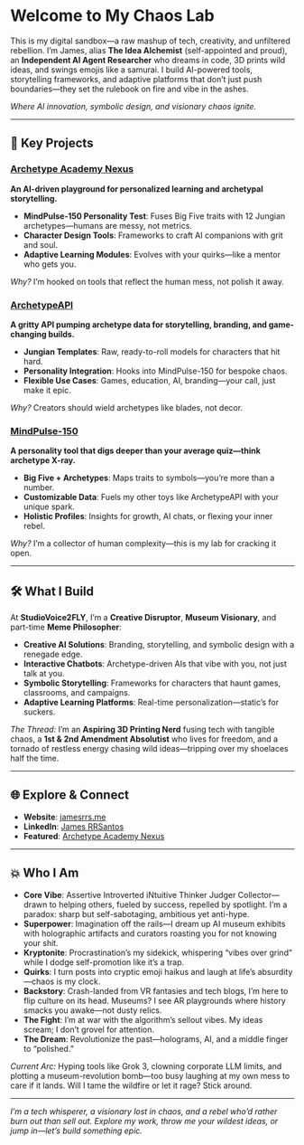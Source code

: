 <!-- ## Carl-XII

[![Archetype Academy Nexus](https://img.shields.io/badge/-Archetype%20Academy%20Nexus-green?style=for-the-badge)](https://github.com/jrq3rq/archetype-academy-nexus)

```css
                      [ Carl-XII ]
                     /     |      \
                    /      |       \
                   /       |        \
  [Character Creation] [Interaction] [Customization]
```

Prototype: [![Carl-XII](https://img.shields.io/badge/-Carl--XII-blue?style=for-the-badge)](https://carl-xii.web.app/)

| **Character Creation** |   **Character Interaction**    | **Character Customization**  |
| :--------------------: | :----------------------------: | :--------------------------: |
| Uses ArchetypeAPI data | Enriched by MindPulse-150 data | Combines data from both APIs |

### Character Creation

- Utilizes data from **ArchetypeAPI**

### Interaction

- Enriched by personality data from **MindPulse-150**

### Customization

- Combines data from **ArchetypeAPI** and insights from **MindPulse-150**

## ArchetypeAPI

[![ArchetypeAPI](https://img.shields.io/badge/-ArchetypeAPI-orange?style=for-the-badge)](https://us-central1-archetype-builder-api.cloudfunctions.net/api/archetypes)

```css
                  \       |        /
                   \      |       /
                    \     |      /
                    [ArchetypeAPI]
                   /       |       \
                  /        |        \
[Character Data] [Template Provision] [Personality Integration]
```

|               Character Data                |     Template Provision      |           Personality Integration            |
| :-----------------------------------------: | :-------------------------: | :------------------------------------------: |
| Foundational data for character development | Jungian archetype templates | Links with MindPulse-150 for trait alignment |

### Character Data

- Provides foundational data for Carl-XII character development

### Template Provision

- Offers Jungian archetype templates for Carl-XII customization

### Personality Integration

- Links with MindPulse-150 for character trait alignment

## MindPulse-150: The Archetype Academy Assessment

[![MindPulse-150](https://img.shields.io/badge/-MindPulse--150-brightgreen?style=for-the-badge)](https://mindpulse-150.web.app/)

```css
                  \         |        /
                   \        |       /
                    \       |      /
              [ MindPulse-150(Application) ]
                    /       |       \
                  /         |        \
   [Personality Test] [Data Analysis] [User Persona]
```

|        Personality Test         |           Data Analysis            |              User Persona               |
| :-----------------------------: | :--------------------------------: | :-------------------------------------: |
| In-depth personality assessment | Comprehensive personality profiles | Feeds data to Carl-XII for interactions |

### Personality Test

- In-depth user personality assessment

### Data Analysis

- Generates comprehensive personality profiles

### User Persona

- Feeds personality data to Carl-XII for personalized interactions
- Integrates with ArchetypeAPI for character customization -->

<!-- # Projects -->

<!-- Welcome to my little corner of the web where I tinker with ideas and bring them to life! This space is all about exploring different technologies and pushing boundaries. You'll find everything from Progressive Web Apps and Custom GPTs to my personal website. And then there's the Archetype Academy Nexus – a vibrant workshop where budding AI character alchemists can hone their craft, transforming raw ideas into well-defined, compelling characters. It’s not just a project; it’s an educational journey into the art of character creation and applied archetypal symbolism.

Dive in and see what I've been cooking up! If you have any questions, ideas, or would like to contribute in any way, please feel free to reach out. I'm always open to collaboration and love discussing these projects with fellow enthusiasts and curious minds alike! -->

<!-- Welcome to my digital playground where my ideas come to life! My passion lies in pushing the boundaries of technology, whether it's through building innovative applications, crafting AI-powered solutions, or sharing my thoughts on my personal website. -->

<!-- Welcome to my digital playground—a hub where innovation meets practicality. My passion for pushing the boundaries of technology manifests in creating cutting-edge applications and AI-powered solutions. Dive into my world of transformative projects and insights. -->

<!-- One of my flagship projects is the Archetype Academy Nexus – a unique educational platform that empowers aspiring AI character alchemists to:

- Master the art of character creation
- Apply archetypal symbolism to their creations
- Transform raw ideas into compelling, well-defined characters

Through the Nexus, I aim to provide not just a project, but an immersive learning experience that explores the intersection of AI, storytelling, and psychology. -->

<!-- ## Personal Website -->

<!-- ## Portfolio Website -->

<!-- - **Project Name:** James RRS Personal Website -->

<!-- - **Description:** Showcasing my professional work and skills, this portfolio site is developed using Bootstrap, HTML, CSS, and is hosted on AWS.
- **Link:** [jamesrrs.me](https://jamesrrs.me) -->

<!-- ## Progressive Web Applications (PWAs) -->

<!-- ### (Products as a Service) Consulting PWA -->

<!-- ### Consulting -->

<!-- - **Website:** [Studiovoice2fly.com](https://studiovoice2fly.com/) -->

<!-- ### (Product as a 'Personal' Service) Research PWA -->

<!-- ### Research -->

<!-- - **Project Name:** James RRS -->

<!-- - **Description:** A dedicated progressive web application for personal research and concept exploration.
- **Link:** [jamesrrs-projects-app.web.app](https://jamesrrs-projects-app.web.app/) -->

<!-- ## Custom GPTs & AI-powered Solutions

> **Note:** This section showcases a range of AI-powered solutions tailored for diverse business needs—from strategic planning and brand management to creative storytelling and project feedback. Each project is designed to leverage advanced AI capabilities to provide targeted, actionable insights and foster growth in its respective field.

### Strategic Business Partner

- **Description:** StrategicBusinessPartner-GPT is an AI platform aimed at enhancing small and medium-sized businesses, especially in blue-collar and artisan sectors, through deep SWOT analysis. It offers customized strategic planning, user profiling, and actionable insights using real-time data and benchmarks. Additionally, it provides educational resources on industry trends for informed decision-making, supports growth, and improves positioning. Its user-friendly interface and data privacy commitment make it a vital partner for entrepreneurial success.
- **Link:** [Strategic Business Partner GPT](https://chat.openai.com/g/g-3aqW0lmMT-strategic-business-partner)

### Brand Tranformation

- **Description:** An AI tool, designed for use in the GPT store, that transforms brand identity using design, psychological archetypes, and data-driven insights.
- **Link:** [Archetype Brand Transformer GPT](https://chat.openai.com/g/g-SXTcCxFtV-archetype-brand-transformer)

### Business Rebranding

- **Description:** BusinessRebranding-GPT is a GPT app that helps businesses through the rebranding process by generating ideas ranging from closely related to original identity to innovative concepts. It balances creativity with practicality, ensuring feasible suggestions. Ideal for businesses aiming to refresh their image or pivot strategy, it provides tailored advice for growth and relevance.
- **Link:** [Busines Rebranding GPT](https://chat.openai.com/g/g-np3Dj7gOE-business-rebranding-tool)

### Creative Writing and Storytelling

- **Description:** A GPT store application designed to assist writers by generating original narrative ideas from existing stories or user inputs. It offers a range of prompts to produce creative story ideas, each with unique titles and summaries.
- **Link:** [StorySpinner GPT](https://chat.openai.com/g/g-7T3hhDJO7-storyspinner)

### Business Advising

- **Description:** RebelAdvisor-GPT is a critical business advising tool that offers honest, constructive feedback to refine business projects. It helps identify potential shortcomings and provides actionable suggestions for improvement, fostering development and innovation. By encouraging critical assessment, RebelAdvisor-GPT ensures thorough scrutiny of projects for quality outcomes, making it a valuable asset for idea validation, attention generation, and revenue increase.
- **Link:** [Rebel Advisor GPT](https://chat.openai.com/g/g-KjtcrDj33-rebel-advisor) -->

<!-- ## Character Development -->

<!-- ## Character API

- **Description:** A tool for character development in storytelling, gaming, and psychological analysis, based on Carl Jung's archetypal theory.
- **Target Market:** Developers, storytellers, and marketing professionals.

  - Provides foundational data for character development.
  - Offers Jungian archetype templates.
  - Integrates with MindPulse-150 for character traits.

- **Link:** [ArchetypeAPI](https://us-central1-archetype-builder-api.cloudfunctions.net/api/archetypes) -->

<!--
- **Link:** [Carl-XII](https://carl-xii.web.app/)
- **Link:** [ArchetypeAPI](https://github.com/jrq3rq/ArchetypeAPI)
Introducing The Archetype Academy, a groundbreaking digital education platform that empowers users to create, collect, and interact with AI-powered companions. Our innovative suite of tools, including a symbolic character design suite, AR Archetype Playground, AI Chatbot Portal, and secure NFT Wallet, provides a seamless and engaging experience for personalized learning.

Through our proprietary MindPulse personality test, users are matched with unique archetypes that serve as the foundation for their AI companions. These intelligent characters, built using advanced AI technology and customizable via our intuitive design suite, become powerful tools for self-discovery and growth.

The Archetype Academy offers a secure and user-friendly environment for managing and storing these tokenized assets, leveraging the power of blockchain technology. Our AR Archetype Playground brings these companions to life, allowing users to interact with them in immersive, real-world settings.

As we continue to refine and expand our platform, we remain committed to pushing the boundaries of what's possible in digital education. Join us on this exciting journey and unlock the potential of personalized learning with The Archetype Academy. -->

<!-- - **Description:** Create, collect, and learn with AI-powered archetype-specific learning companions. Discover your archetype, design your character, and embark on a personalized learning journey in our secure, interactive digital world. -->
  <!-- - **Target Market:** AR enthusiasts, game developers, storytellers, and educators. -->
<!-- - **Key Features:**
  - Personalization:
    - MindPulse personality test for archetype matching
    - Customizable and interactive learning experiences (demo stages)
  - Character Creation:
    - Symbolic character design suite
    - AI-powered companions for personalized learning
    - User-friendly platform for creating and collecting characters (demo stages)
  - Immersive Interaction:
    - AR Archetype Playground for immersive interaction (concept stages)
    - AI Chatbot Portal for seamless communication (demo stages)
  - Secure Asset Management:
    - Secure NFT Wallet for managing tokenized assets (concept stages)
    - Blockchain technology for asset security and ownership (concept stages)
  - Continuous Improvement:
    - Continuous refinement and expansion of features -->

<!-- ## The Archetype Academy Nexus: AI Character Matrix

- **Description:** 'The Archetype Academy Nexus' is a platform leveraging AI to create archetype-specific learning companions. Users can discover their unique archetype, design their character, and engage with tailored learning experiences in a secure, user-friendly digital environment.

- **Key Features:**

  - **Personalization:**

    - **Advanced Archetype Matching:** Enhances the MindPulse personality test with deeper analytics and machine learning to improve accuracy and adapt recommendations based on user feedback.
    - **Dynamic Learning Modules:** Customizable learning experiences with adaptive technologies that adjust content based on user progress and engagement.

  - **Character Creation:**

    - **Expanded Character Design Suite:** Comprehensive tools for character design, allowing customization of avatars in appearance, traits, and behaviors.
    - **Enhanced AI Companions:** AI companions that are more responsive and capable of evolving based on user interactions.

  - **Immersive Interaction:**

    - **AR Integration:** Developing an AR Archetype Playground for immersive educational scenarios.
    - **Seamless AI Chatbot Communication:** Enhancing AI Chatbot Portal with natural language processing for more nuanced and relevant interactions.

  - **Secure Asset Management:**

    - **Operational NFT Wallet:** Safe storage and management of digital assets, including educational content and character customizations.
    - **Blockchain Implementation:** Ensuring asset security and ownership with blockchain technology for transparent and tamper-proof transactions.


  - **Continuous Improvement:**
    - **Feedback-Driven Development:** Mechanisms to continuously collect and analyze user feedback for refining and expanding features.
    - **Feature Expansion:**  Regular updates to enhance educational value and user engagement, with a scalable architecture to support a growing user base.


## Personality Test

- **Description:** A comprehensive personality assessment tool combining the Big Five personality traits with 12 Jungian archetypes. It explores personality intricacies and matches users with ideal personality companion profiles.
  - Conducts in-depth personality assessments.
  - Generates comprehensive personality profiles.
  - Feeds data to Carl-XII for personalized interactions.
<<<<<<< HEAD

<!--
- **Link:** [MindPulse-150](https://mindpulse-150.web.app/)
=======
- **Link:** [MindPulse-150](https://mindpulse-150.web.app/) -->

<!-- ### Project Feedback for Creators & Entrepreneurs -->

<!-- - **Name:** Judge My Baby -->

  <!-- - **Target Market:** Creative individuals, entrepreneurs, and anyone seeking project feedback. -->
  <!-- - **Key Objectives:** -->

<!-- #

Feel free to explore these projects and reach out with any questions, ideas, or collaboration opportunities.

[Connect with me on LinkedIn](https://www.linkedin.com/in/james-rrsantos) -->

<!-- # **StudioVoice2fly.com** -->

# Welcome to My Chaos Lab

This is my digital sandbox—a raw mashup of tech, creativity, and unfiltered rebellion. I’m James, alias **The Idea Alchemist** (self-appointed and proud), an **Independent AI Agent Researcher** who dreams in code, 3D prints wild ideas, and swings emojis like a samurai. I build AI-powered tools, storytelling frameworks, and adaptive platforms that don’t just push boundaries—they set the rulebook on fire and vibe in the ashes.

_Where AI innovation, symbolic design, and visionary chaos ignite._

---

## 🚀 Key Projects

### [Archetype Academy Nexus](https://github.com/jrq3rq/archetype-academy-nexus)

**An AI-driven playground for personalized learning and archetypal storytelling.**

- **MindPulse-150 Personality Test**: Fuses Big Five traits with 12 Jungian archetypes—humans are messy, not metrics.
- **Character Design Tools**: Frameworks to craft AI companions with grit and soul.
- **Adaptive Learning Modules**: Evolves with your quirks—like a mentor who gets you.

_Why?_ I’m hooked on tools that reflect the human mess, not polish it away.

### [ArchetypeAPI](https://us-central1-archetype-builder-api.cloudfunctions.net/api/archetypes/creator)

**A gritty API pumping archetype data for storytelling, branding, and game-changing builds.**

- **Jungian Templates**: Raw, ready-to-roll models for characters that hit hard.
- **Personality Integration**: Hooks into MindPulse-150 for bespoke chaos.
- **Flexible Use Cases**: Games, education, AI, branding—your call, just make it epic.

_Why?_ Creators should wield archetypes like blades, not decor.

### [MindPulse-150](https://mindpulse-150.web.app/)

**A personality tool that digs deeper than your average quiz—think archetype X-ray.**

- **Big Five + Archetypes**: Maps traits to symbols—you’re more than a number.
- **Customizable Data**: Fuels my other toys like ArchetypeAPI with your unique spark.
- **Holistic Profiles**: Insights for growth, AI chats, or flexing your inner rebel.

_Why?_ I’m a collector of human complexity—this is my lab for cracking it open.

---

## 🛠️ What I Build

At **StudioVoice2FLY**, I’m a **Creative Disruptor**, **Museum Visionary**, and part-time **Meme Philosopher**:

- **Creative AI Solutions**: Branding, storytelling, and symbolic design with a renegade edge.
- **Interactive Chatbots**: Archetype-driven AIs that vibe with you, not just talk at you.
- **Symbolic Storytelling**: Frameworks for characters that haunt games, classrooms, and campaigns.
- **Adaptive Learning Platforms**: Real-time personalization—static’s for suckers.

_The Thread:_ I’m an **Aspiring 3D Printing Nerd** fusing tech with tangible chaos, a **1st & 2nd Amendment Absolutist** who lives for freedom, and a tornado of restless energy chasing wild ideas—tripping over my shoelaces half the time.

---

## 🌐 Explore & Connect

- **Website**: [jamesrrs.me](https://jamesrrs.me)
- **LinkedIn**: [James RRSantos](https://www.linkedin.com/in/james-rrsantos)
- **Featured**: [Archetype Academy Nexus](https://github.com/jrq3rq/archetype-academy-nexus)

---

## 💥 Who I Am

- **Core Vibe**: Assertive Introverted iNtuitive Thinker Judger Collector—drawn to helping others, fueled by success, repelled by spotlight. I’m a paradox: sharp but self-sabotaging, ambitious yet anti-hype.
- **Superpower**: Imagination off the rails—I dream up AI museum exhibits with holographic artifacts and curators roasting you for not knowing your shit.
- **Kryptonite**: Procrastination’s my sidekick, whispering “vibes over grind” while I dodge self-promotion like it’s a trap.
- **Quirks**: I turn posts into cryptic emoji haikus and laugh at life’s absurdity—chaos is my clock.
- **Backstory**: Crash-landed from VR fantasies and tech blogs, I’m here to flip culture on its head. Museums? I see AR playgrounds where history smacks you awake—not dusty relics.
- **The Fight**: I’m at war with the algorithm’s sellout vibes. My ideas scream; I don’t grovel for attention.
- **The Dream**: Revolutionize the past—holograms, AI, and a middle finger to “polished.”

_Current Arc:_ Hyping tools like Grok 3, clowning corporate LLM limits, and plotting a museum-revolution bomb—too busy laughing at my own mess to care if it lands. Will I tame the wildfire or let it rage? Stick around.

---

_I’m a tech whisperer, a visionary lost in chaos, and a rebel who’d rather burn out than sell out. Explore my work, throw me your wildest ideas, or jump in—let’s build something epic._
